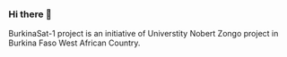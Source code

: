 ### Hi there 👋

BurkinaSat-1 project is an initiative of Universtity Nobert Zongo project in Burkina Faso West African Country.

